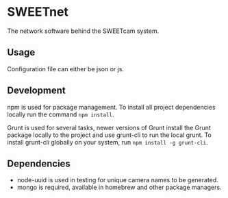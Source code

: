 # SWEETnet

The network software behind the SWEETcam system.

## Usage

Configuration file can either be json or js.

## Development

npm is used for package management. To install all project dependencies locally
run the command `npm install`.

Grunt is used for several tasks, newer versions of Grunt install the Grunt
package locally to the project and use grunt-cli to run the local grunt. To
install grunt-cli globally on your system, run `npm install -g grunt-cli`.

## Dependencies

- node-uuid is used in testing for unique camera names to be generated.
- mongo is required, available in homebrew and other package managers.
